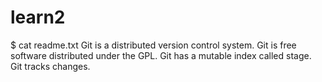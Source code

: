 # learn2
$ cat readme.txt
Git is a distributed version control system.
Git is free software distributed under the GPL.
Git has a mutable index called stage.
Git tracks changes.
